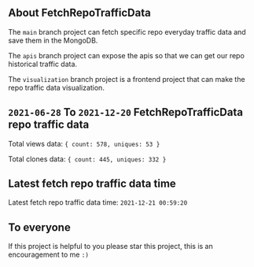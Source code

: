 ## About FetchRepoTrafficData

The `main` branch project can fetch specific repo everyday traffic data and save them in the MongoDB.

The `apis` branch project can expose the apis so that we can get our repo historical traffic data.

The `visualization` branch project is a frontend project that can make the repo traffic data visualization.

## `2021-06-28` To `2021-12-20` FetchRepoTrafficData repo traffic data

Total views data: `{ count: 578, uniques: 53 }`

Total clones data: `{ count: 445, uniques: 332 }`

## Latest fetch repo traffic data time

Latest fetch repo traffic data time: `2021-12-21 00:59:20`

## To everyone

If this project is helpful to you please star this project, this is an encouragement to me `:)`



